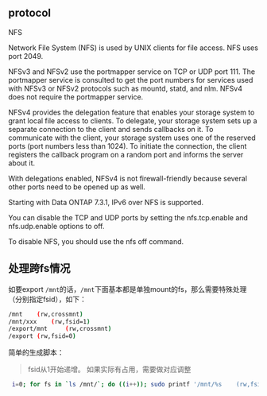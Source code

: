 

## protocol



NFS

Network File System (NFS) is used by UNIX clients for file access. NFS uses port 2049.

NFSv3 and NFSv2 use the portmapper service on TCP or UDP port 111. The portmapper service is consulted to get the port numbers for services used with NFSv3 or NFSv2 protocols such as mountd, statd, and nlm. NFSv4 does not require the portmapper service.

NFSv4 provides the delegation feature that enables your storage system to grant local file access to clients. To delegate, your storage system sets up a separate connection to the client and sends callbacks on it. To communicate with the client, your storage system uses one of the reserved ports (port numbers less than 1024). To initiate the connection, the client registers the callback program on a random port and informs the server about it.

With delegations enabled, NFSv4 is not firewall-friendly because several other ports need to be opened up as well.

Starting with Data ONTAP 7.3.1, IPv6 over NFS is supported.

You can disable the TCP and UDP ports by setting the nfs.tcp.enable and nfs.udp.enable options to off.

To disable NFS, you should use the nfs off command.





## 处理跨fs情况



如要export `/mnt`的话，`/mnt`下面基本都是单独mount的fs，那么需要特殊处理（分别指定fsid），如下：

```sh
/mnt    (rw,crossmnt)
/mnt/xxx    (rw,fsid=1)
/export/mnt     (rw,crossmnt)
/export (rw,fsid=0)
```



简单的生成脚本：

> fsid从1开始递增。 如果实际有占用，需要做对应调整

```sh
 i=0; for fs in `ls /mnt/`; do ((i++)); sudo printf '/mnt/%s    (rw,fsid=%d)\n' "$fs" "$i" | sudo tee -a /etc/exports; done
```





